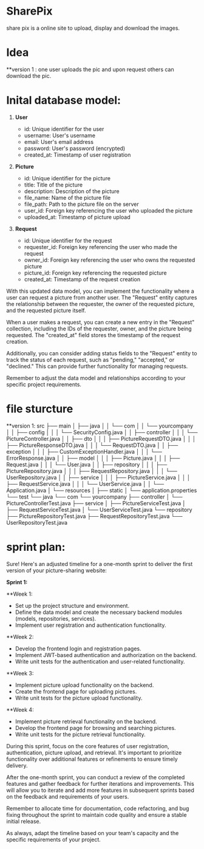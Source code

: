 # SharePix
share pix is a online site to upload, display and download the images.

# Idea

**version 1 : one user uploads the pic and upon request others can download the pic.


# Inital database model:



1. **User**
   - id: Unique identifier for the user
   - username: User's username
   - email: User's email address
   - password: User's password (encrypted)
   - created_at: Timestamp of user registration

2. **Picture**
   - id: Unique identifier for the picture
   - title: Title of the picture
   - description: Description of the picture
   - file_name: Name of the picture file
   - file_path: Path to the picture file on the server
   - user_id: Foreign key referencing the user who uploaded the picture
   - uploaded_at: Timestamp of picture upload

3. **Request**
   - id: Unique identifier for the request
   - requester_id: Foreign key referencing the user who made the request
   - owner_id: Foreign key referencing the user who owns the requested picture
   - picture_id: Foreign key referencing the requested picture
   - created_at: Timestamp of the request creation

With this updated data model, you can implement the functionality where a user can request a picture from another user. The "Request" entity captures the relationship between the requester, the owner of the requested picture, and the requested picture itself.

When a user makes a request, you can create a new entry in the "Request" collection, including the IDs of the requester, owner, and the picture being requested. The "created_at" field stores the timestamp of the request creation.

Additionally, you can consider adding status fields to the "Request" entity to track the status of each request, such as "pending," "accepted," or "declined." This can provide further functionality for managing requests.

Remember to adjust the data model and relationships according to your specific project requirements.


# file sturcture

**version 1: 
src
├── main
│   ├── java
│   │   └── com
│   │       └── yourcompany
│   │           ├── config
│   │           │   └── SecurityConfig.java
│   │           ├── controller
│   │           │   └── PictureController.java
│   │           ├── dto
│   │           │   ├── PictureRequestDTO.java
│   │           │   ├── PictureResponseDTO.java
│   │           │   └── RequestDTO.java
│   │           ├── exception
│   │           │   ├── CustomExceptionHandler.java
│   │           │   └── ErrorResponse.java
│   │           ├── model
│   │           │   ├── Picture.java
│   │           │   ├── Request.java
│   │           │   └── User.java
│   │           ├── repository
│   │           │   ├── PictureRepository.java
│   │           │   ├── RequestRepository.java
│   │           │   └── UserRepository.java
│   │           ├── service
│   │           │   ├── PictureService.java
│   │           │   ├── RequestService.java
│   │           │   └── UserService.java
│   │           └── Application.java
│   └── resources
│       ├── static
│       └── application.properties
└── test
    └── java
        └── com
            └── yourcompany
                ├── controller
                │   └── PictureControllerTest.java
                ├── service
                │   ├── PictureServiceTest.java
                │   ├── RequestServiceTest.java
                │   └── UserServiceTest.java
                └── repository
                    ├── PictureRepositoryTest.java
                    ├── RequestRepositoryTest.java
                    └── UserRepositoryTest.java


# sprint plan:

Sure! Here's an adjusted timeline for a one-month sprint to deliver the first version of your picture-sharing website:

**Sprint 1:**

**Week 1:
- Set up the project structure and environment.
- Define the data model and create the necessary backend modules (models, repositories, services).
- Implement user registration and authentication functionality.

**Week 2:
- Develop the frontend login and registration pages.
- Implement JWT-based authentication and authorization on the backend.
- Write unit tests for the authentication and user-related functionality.

**Week 3:
- Implement picture upload functionality on the backend.
- Create the frontend page for uploading pictures.
- Write unit tests for the picture upload functionality.

**Week 4:
- Implement picture retrieval functionality on the backend.
- Develop the frontend page for browsing and searching pictures.
- Write unit tests for the picture retrieval functionality.

During this sprint, focus on the core features of user registration, authentication, picture upload, and retrieval. It's important to prioritize functionality over additional features or refinements to ensure timely delivery.

After the one-month sprint, you can conduct a review of the completed features and gather feedback for further iterations and improvements. This will allow you to iterate and add more features in subsequent sprints based on the feedback and requirements of your users.

Remember to allocate time for documentation, code refactoring, and bug fixing throughout the sprint to maintain code quality and ensure a stable initial release.

As always, adapt the timeline based on your team's capacity and the specific requirements of your project.
